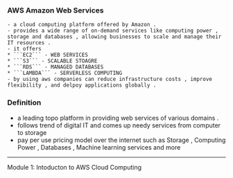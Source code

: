 ### AWS Amazon Web Services

    - a cloud computing platform offered by Amazon .
    - provides a wide range of on-demand services like computing power , storage and databases , allowing businesses to scale and manage their IT resources .
    - it offers 
    * ```EC2``` - WEB SERVICES
    * ```S3``` - SCALABLE STOAGRE
    * ```RDS``` - MANAGED DATABASES 
    * ```LAMBDA``` - SERVERLESS COMPUTING
    - by using aws companies can reduce infrastructure costs , improve flexibility , and delpoy applications globally .

  ### Definition 
  -  a leading topo platform in providing web services of various domains .
  -  follows trend of digital IT and comes up needy services from computer to storage
  -  pay per use pricing model over the internet such as Storage , Computing Power , Databases , Machine learning services and more

****************************************************************************
Module 1:
Intoducton to AWS Cloud Computing

